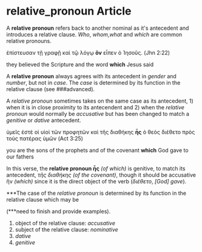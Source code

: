 # relative_pronoun Article

A **relative pronoun** refers back to another nominal as it's antecedent and introduces a relative clause. *Who*, *whom*,*what* and *which* are common relative pronouns.

ἐπίστευσαν τῇ γραφῇ καὶ τῷ λόγῳ **ὃν** εἶπεν ὁ Ἰησοῦς. (Jhn 2:22)

they believed the Scripture and the word **which** Jesus said

A **relative pronoun** always agrees with its antecedent in *gender* and *number*, but not in *case*. The *case* is determined by its function in the relative clause (see ###advanced).



A *relative pronoun* sometimes takes on the same case as its antecedent, 1) when it is in close proximity to its antecendent and 2) when the *relative pronoun* would normally be *accusative* but has been changed to match a *genitive* or *dative* antecedent.

ὑμεῖς ἐστὲ οἱ υἱοὶ τῶν προφητῶν καὶ τῆς διαθήκης **ἧς** ὁ θεὸς διέθετο πρὸς τοὺς πατέρας ὑμῶν (Act 3:25)

you are the sons of the prophets and of the covenant **which** God gave to our fathers 

In this verse, the **relative pronoun ἧς** *(of which)* is genitive, to match its antecedent, *τῆς διαθήκης (of the covenant)*, though it should be accusative ἥν *(which)* since it is the direct object of the verb (*διέθετο*, *[God] gave*).


***The case of the *relative pronoun* is determined by its function in the relative clause which may be

(***need to finish and provide examples).
1. object of the relative clause: *accusative*
1. subject of the relative clause: *nominative*
1. *dative*
1. *genitive*

